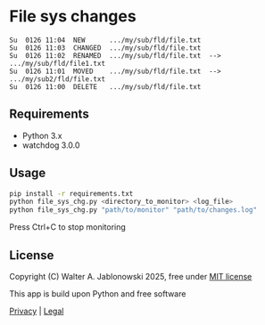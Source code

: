 # File sys changes

```
Su  0126 11:04  NEW      .../my/sub/fld/file.txt
Su  0126 11:03  CHANGED  .../my/sub/fld/file.txt
Su  0126 11:02  RENAMED  .../my/sub/fld/file.txt  -->  .../my/sub/fld/file1.txt
Su  0126 11:01  MOVED    .../my/sub/fld/file.txt  -->  .../my/sub2/fld/file.txt
Su  0126 11:00  DELETE   .../my/sub/fld/file.txt
```

## Requirements

- Python 3.x
- watchdog 3.0.0

## Usage

```bash
pip install -r requirements.txt
python file_sys_chg.py <directory_to_monitor> <log_file>
python file_sys_chg.py "path/to/monitor" "path/to/changes.log"
```

Press Ctrl+C to stop monitoring


## License

Copyright (C) Walter A. Jablonowski 2025, free under [MIT license](LICENSE)

This app is build upon Python and free software

[Privacy](https://walter-a-jablonowski.github.io/privacy.html) | [Legal](https://walter-a-jablonowski.github.io/imprint.html)
